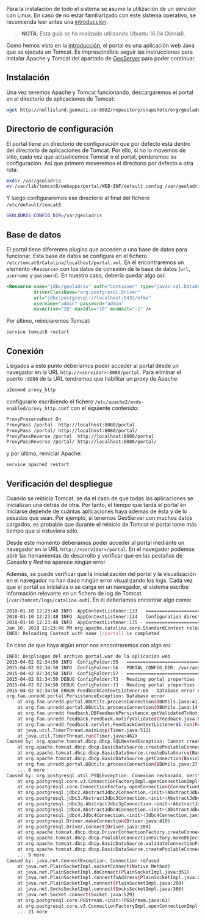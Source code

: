 Para la instalación de todo el sistema se asume la utilización de un servidor con Linux. En caso de no estar familiarizado con este sistema operativo, se recomienda leer antes una [introducción](https://geotalleres.readthedocs.io/es/latest/linux/linux.html).

> **NOTA**: Esta guía se ha realizado utilizando Ubuntu 16.04 (Xenial).

Como hemos visto en la [introducción](../index.md), el portal es una aplicación web Java que se ejecuta en Tomcat. Es imprescindible seguir las instrucciones para instalar Apache y Tomcat del apartado de [GeoServer](geoserver.md#apache-tomcat) para poder continuar.

## Instalación

Una vez tenemos Apache y Tomcat funcionando, descargaremos el portal en el directorio de aplicaciones de Tomcat:

```bash
wget http://nullisland.geomati.co:8082/repository/snapshots/org/geoladris/apps/demo/7.0.0-SNAPSHOT/demo-7.0.0-SNAPSHOT.war -O /var/lib/tomcat8/webapps/portal.war
```

## Directorio de configuración

El portal tiene un directorio de configuración que por defecto está dentro del directorio de aplicaciones de Tomcat. Por ello, si no lo movemos de sitio, cada vez que actualicemos Tomcat o el portal, perderemos su configuración. Así que primero moveremos el directorio por defecto a otra ruta:

```bash
mkdir /var/geoladris
mv /var/lib/tomcat8/webapps/portal/WEB-INF/default_config /var/geoladris/portal
```

Y luego configuraremos ese directorio al final del fichero `/etc/default/tomcat8`:

```bash
GEOLADRIS_CONFIG_DIR=/var/geoladris
```

## Base de datos

El portal tiene diferentes plugins que acceden a una base de datos para funcionar. Esta base de datos se configura en el fichero `/etc/tomcat8/Catalina/localhost/portal.xml`. En él encontraremos un elemento `<Resource>` con los datos de conexión de la base de datos (`url`, `username` y `password`). En nuestro caso, debería quedar algo así:

```xml
<Resource name="jdbc/geoladris" auth="Container" type="javax.sql.DataSource"
          driverClassName="org.postgresql.Driver"
          url="jdbc:postgresql://localhost:5432/nfms"
          username="admin" password="admin"
          maxActive="20" maxIdle="10" maxWait="-1" />
```

Por último, reiniciaremos Tomcat:

```bash
service tomcat8 restart
```

## Conexión

Llegados a este punto deberíamos poder acceder al portal desde un navegador en la URL `http://<servidor>:8080/portal`. Para eliminar el puerto `:8080` de la URL tendremos que habilitar un proxy de Apache:

```bash
a2enmod proxy_http
```

configurarlo escribiendo el fichero `/etc/apache2/mods-enabled/proxy_http.conf` con el siguiente contenido:

```bash
ProxyPreserveHost On
ProxyPass /portal  http://localhost:8080/portal
ProxyPass /portal/ http://localhost:8080/portal/
ProxyPassReverse /portal  http://localhost:8080/portal
ProxyPassReverse /portal/ http://localhost:8080/portal/
```

y por último, reiniciar Apache:

```bash
service apache2 restart
```

## Verificación del despliegue

Cuando se reinicia Tomcat, se da el caso de que todas las aplicaciones se inicializan una detrás de otra. Por tanto, el tiempo que tarda el portal en iniciarse depende de cuántas aplicaciones haya además de ésta y de lo pesadas que sean. Por ejemplo, si tenemos GeoServer con muchos datos cargados, es probable que durante el reinicio de Tomcat el portal tome más tiempo que si estuviera sólo.

Desde este momento deberíamos poder acceder al portal mediante un navegador en la URL `http://<servidor>/portal`. En el navegador podemos abrir las herramientas de desarrollo y verificar que en las pestañas de *Consola* y *Red* no aparece ningún error.

Además, se puede verificar que la inicialización del portal y la visualización en el navegador no han dado ningún error visualizando los logs. Cada vez que el portal se inicializa o se carga en un navegador, el sistema escribe información relevante en un fichero de log de Tomcat (`/var/tomcat/logs/catalina.out`). En él deberíamos encontrar algo como:

```bash
2018-01-10 12:23:48 INFO  AppContextListener:133 - ============================================================================
2018-01-10 12:23:48 INFO  AppContextListener:134 - Configuration directory: /var/geoladris/portal
2018-01-10 12:23:48 INFO  AppContextListener:135 - ============================================================================
Jan 10, 2018 12:23:48 PM org.apache.catalina.core.StandardContext reload
INFO: Reloading Context with name [/portal] is completed

```

En caso de que haya algún error nos encontraremos con algo así:

```bash
INFO: Despliegue del archivo portal.war de la aplicación web
2015-04-02 02:34:50 INFO  ConfigFolder:55 - ============================================================================
2015-04-02 02:34:50 INFO  ConfigFolder:56 - PORTAL_CONFIG_DIR: /var/argentina
2015-04-02 02:34:50 INFO  ConfigFolder:57 - ============================================================================
2015-04-02 02:34:50 DEBUG ConfigFolder:73 - Reading portal properties file /var/argentina/portal.properties
2015-04-02 02:34:50 DEBUG ConfigFolder:73 - Reading portal properties file /var/argentina/portal.properties
2015-04-02 02:34:50 ERROR FeedbackContextListener:66 - Database error notifying the comment authors
org.fao.unredd.portal.PersistenceException: Database error
    at org.fao.unredd.portal.DBUtils.processConnection(DBUtils.java:41)
    at org.fao.unredd.portal.DBUtils.processConnection(DBUtils.java:14)
    at org.fao.unredd.feedback.DBFeedbackPersistence.getValidatedToNotifyInfo(DBFeedbackPersistence.java:122)
    at org.fao.unredd.feedback.Feedback.notifyValidated(Feedback.java:83)
    at org.fao.unredd.feedback.servlet.FeedbackContextListener$1.run(FeedbackContextListener.java:61)
    at java.util.TimerThread.mainLoop(Timer.java:512)
    at java.util.TimerThread.run(Timer.java:462)
Caused by: org.apache.tomcat.dbcp.dbcp.SQLNestedException: Cannot create PoolableConnectionFactory (Conexión rechazada. Verifique que el nombre del Host y el puerto sean correctos y que postmaster este aceptando conexiones TCP/IP.)
    at org.apache.tomcat.dbcp.dbcp.BasicDataSource.createPoolableConnectionFactory(BasicDataSource.java:1549)
    at org.apache.tomcat.dbcp.dbcp.BasicDataSource.createDataSource(BasicDataSource.java:1388)
    at org.apache.tomcat.dbcp.dbcp.BasicDataSource.getConnection(BasicDataSource.java:1044)
    at org.fao.unredd.portal.DBUtils.processConnection(DBUtils.java:37)
    ... 6 more
Caused by: org.postgresql.util.PSQLException: Conexión rechazada. Verifique que el nombre del Host y el puerto sean correctos y que postmaster este aceptando conexiones TCP/IP.
    at org.postgresql.core.v3.ConnectionFactoryImpl.openConnectionImpl(ConnectionFactoryImpl.java:215)
    at org.postgresql.core.ConnectionFactory.openConnection(ConnectionFactory.java:64)
    at org.postgresql.jdbc2.AbstractJdbc2Connection.<init>(AbstractJdbc2Connection.java:144)
    at org.postgresql.jdbc3.AbstractJdbc3Connection.<init>(AbstractJdbc3Connection.java:29)
    at org.postgresql.jdbc3g.AbstractJdbc3gConnection.<init>(AbstractJdbc3gConnection.java:21)
    at org.postgresql.jdbc4.AbstractJdbc4Connection.<init>(AbstractJdbc4Connection.java:31)
    at org.postgresql.jdbc4.Jdbc4Connection.<init>(Jdbc4Connection.java:24)
    at org.postgresql.Driver.makeConnection(Driver.java:410)
    at org.postgresql.Driver.connect(Driver.java:280)
    at org.apache.tomcat.dbcp.dbcp.DriverConnectionFactory.createConnection(DriverConnectionFactory.java:38)
    at org.apache.tomcat.dbcp.dbcp.PoolableConnectionFactory.makeObject(PoolableConnectionFactory.java:582)
    at org.apache.tomcat.dbcp.dbcp.BasicDataSource.validateConnectionFactory(BasicDataSource.java:1556)
    at org.apache.tomcat.dbcp.dbcp.BasicDataSource.createPoolableConnectionFactory(BasicDataSource.java:1545)
    ... 9 more
Caused by: java.net.ConnectException: Connection refused
    at java.net.PlainSocketImpl.socketConnect(Native Method)
    at java.net.PlainSocketImpl.doConnect(PlainSocketImpl.java:351)
    at java.net.PlainSocketImpl.connectToAddress(PlainSocketImpl.java:213)
    at java.net.PlainSocketImpl.connect(PlainSocketImpl.java:200)
    at java.net.SocksSocketImpl.connect(SocksSocketImpl.java:366)
    at java.net.Socket.connect(Socket.java:529)
    at org.postgresql.core.PGStream.<init>(PGStream.java:61)
    at org.postgresql.core.v3.ConnectionFactoryImpl.openConnectionImpl(ConnectionFactoryImpl.java:109)
    ... 21 more
```
